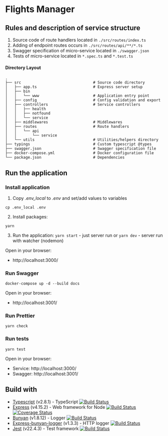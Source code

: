 # Flights Manager

## Rules and description of service structure

1.  Source code of route handlers located in `./src/routes/index.ts`
1.  Adding of endpoint routes occurs in `./src/routes/api/**/*.ts`
1.  Swagger specification of micro-service located in `./swagger.json`
1.  Tests of micro-service located in `*.spec.ts` and `*.test.ts`

#### Directory Layout

```
.
├── src                                # Source code directory
│   ├── app.ts                         # Express server setup
│   ├── bin
│   │   └── www                        # Application entry point
│   ├── config                         # Config validation and export
│   ├── controllers                    # Service controllers
│   │   ├── health
│   │   ├── notfound
│   │   └── service
│   ├── middlewares                    # Middlewares
│   ├── routes                         # Route handlers
│   │   └── api
│   │       └── service
│   └── utils                          # Utilities/helpers directory
├── typings                            # Custom typescript @types
├── swagger.json                       # Swagger specification file
├── docker-compose.yml                 # Docker configuration file
└── package.json                       # Dependencies
```

## Run the application

### Install application

1.  Copy _.env_local_ to _.env_ and set/add values to variables

```
cp .env_local .env
```

2.  Install packages:

```
yarn
```

3.  Run the application:
    `yarn start` - just server run
    or
    `yarn dev` - server run with watcher (nodemon)

Open in your browser:

- http://localhost:3000/

### Run Swagger

```
docker-compose up -d --build docs
```

Open in your browser:

- http://localhost:3001/

### Run Prettier

```
yarn check
```

### Run tests

```
yarn test
```

Open in your browser:

- Service: http://localhost:3000/
- Swagger: http://localhost:3001/

## Build with

- [Typescript](https://github.com/Microsoft/TypeScript) (v2.8.1) - TypeScript
  [![Build Status](https://travis-ci.org/Microsoft/TypeScript.svg?branch=release-2.8)](https://travis-ci.org/Microsoft/TypeScript)
- [Express](https://github.com/expressjs/express) (v4.15.2) - Web framework for Node
  [![Build Status](https://travis-ci.org/expressjs/express.svg?branch=4.15.2)](https://travis-ci.org/expressjs/express)
  [![Coverage Status](https://coveralls.io/repos/github/expressjs/express/badge.svg?branch=4.15.2)](https://coveralls.io/github/expressjs/express?branch=4.15.2)
- [Bunyan](https://github.com/trentm/node-bunyan) (v1.8.12) - Logger
  [![Build Status](https://travis-ci.org/trentm/node-bunyan.svg?branch=1.8.12)](https://travis-ci.org/trentm/node-bunyan)
- [Express-bunyan-logger](https://github.com/villadora/express-bunyan-logger) (v1.3.3) - HTTP logger
  [![Build Status](https://travis-ci.org/villadora/express-bunyan-logger.svg?branch=v1.3.3)](https://travis-ci.org/villadora/express-bunyan-logger)
- [Jest](https://github.com/facebook/jest) (v22.4.3) - Test framework
  [![Build Status](https://travis-ci.org/facebook/jest.svg?branch=master)](https://travis-ci.org/facebook/jest)
